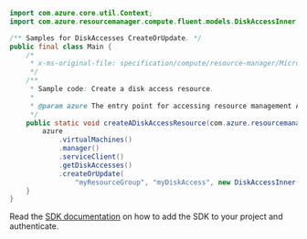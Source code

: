 ```java
import com.azure.core.util.Context;
import com.azure.resourcemanager.compute.fluent.models.DiskAccessInner;

/** Samples for DiskAccesses CreateOrUpdate. */
public final class Main {
    /*
     * x-ms-original-file: specification/compute/resource-manager/Microsoft.Compute/stable/2021-12-01/examples/CreateADiskAccess.json
     */
    /**
     * Sample code: Create a disk access resource.
     *
     * @param azure The entry point for accessing resource management APIs in Azure.
     */
    public static void createADiskAccessResource(com.azure.resourcemanager.AzureResourceManager azure) {
        azure
            .virtualMachines()
            .manager()
            .serviceClient()
            .getDiskAccesses()
            .createOrUpdate(
                "myResourceGroup", "myDiskAccess", new DiskAccessInner().withLocation("West US"), Context.NONE);
    }
}
```

Read the [SDK documentation](https://github.com/Azure/azure-sdk-for-java/blob/azure-resourcemanager_2.15.0/sdk/resourcemanager/azure-resourcemanager/README.md) on how to add the SDK to your project and authenticate.
